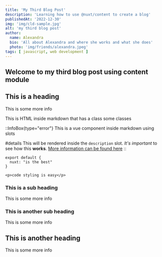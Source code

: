 ```yaml
---
title: 'My Third Blog Post'
description: 'Learning how to use @nuxt/content to create a blog'
publishedAt: '2022-12-30'
img: 'img/cld-sample.jpg'
alt: 'my third blog post'
author:
  name: Alexandra
  bio: 'All about Alexandra and where she works and what she does'
  photo: 'img/friends/alexandra.jpeg'
tags: [ javascript, web development ]
---
```

## Welcome to my third blog post using content module

## This is a heading

This is some more info
<div class="bg-blue-500 text-white padding-1 margin-bottom-1">
  This is HTML inside markdown that has a class some classes
</div>

::InfoBox{type="error"}
    This is a vue component inside markdown using slots

#details
This will be rendered inside the `description` slot. _It's important_ to see how this **works**.
[More information can be found here](#)
::

```js[nuxt.config.js]
export default {
  nuxt: "is the best"
}
```

```html[my-first-blog-post.md]
<p>code styling is easy</p>
```

### This is a sub heading

This is some more info

### This is another sub heading

This is some more info

## This is another heading

This is some more info
